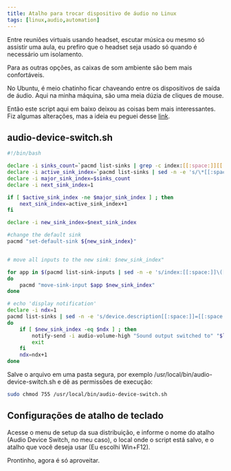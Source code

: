 ```yaml
---
title: Atalho para trocar dispositivo de áudio no Linux
tags: [linux,audio,automation]
---
```


Entre reuniões virtuais usando headset, escutar música ou mesmo só assistir uma aula, eu prefiro que o headset seja usado só quando é necessário um isolamento.

Para as outras opções, as caixas de som ambiente são bem mais confortáveis.

No Ubuntu, é meio chatinho ficar chaveando entre os dispositivos de saída de áudio. Aqui na minha máquina, são uma meia dúzia de cliques de mouse.

Então este script aqui em baixo deixou as coisas bem mais interessantes. Fiz algumas alterações, mas a ideia eu peguei desse [link](https://askubuntu.com/questions/156895/how-to-switch-sound-output-with-key-shortcut).


## audio-device-switch.sh

```bash
#!/bin/bash

declare -i sinks_count=`pacmd list-sinks | grep -c index:[[:space:]][[:digit:]]`
declare -i active_sink_index=`pacmd list-sinks | sed -n -e 's/\*[[:space:]]index:[[:space:]]\([[:digit:]]\)/\1/p'`
declare -i major_sink_index=$sinks_count
declare -i next_sink_index=1

if [ $active_sink_index -ne $major_sink_index ] ; then
    next_sink_index=active_sink_index+1
fi

declare -i new_sink_index=$next_sink_index

#change the default sink
pacmd "set-default-sink ${new_sink_index}"


# move all inputs to the new sink: $new_sink_index"

for app in $(pacmd list-sink-inputs | sed -n -e 's/index:[[:space:]]\([[:digit:]]\)/\1/p');
do
    pacmd "move-sink-input $app $new_sink_index"
done

# echo 'display notification'
declare -i ndx=1
pacmd list-sinks | sed -n -e 's/device.description[[:space:]]=[[:space:]]"\(.*\)"/\1/p' | while read line;
do
    if [ $new_sink_index -eq $ndx ] ; then
        notify-send -i audio-volume-high "Sound output switched to" "$line"
        exit
    fi
    ndx=ndx+1
done
```

Salve o arquivo em uma pasta segura, por exemplo /usr/local/bin/audio-device-switch.sh e dê as permissões de execução:

```bash
sudo chmod 755 /usr/local/bin/audio-device-switch.sh
```

## Configurações de atalho de teclado

Acesse o menu de setup da sua distribuição, e informe o nome do atalho (Audio Device Switch, no meu caso), o local onde o script está salvo, e o atalho que você deseja usar (Eu escolhi Win+F12).

Prontinho, agora é só aproveitar.